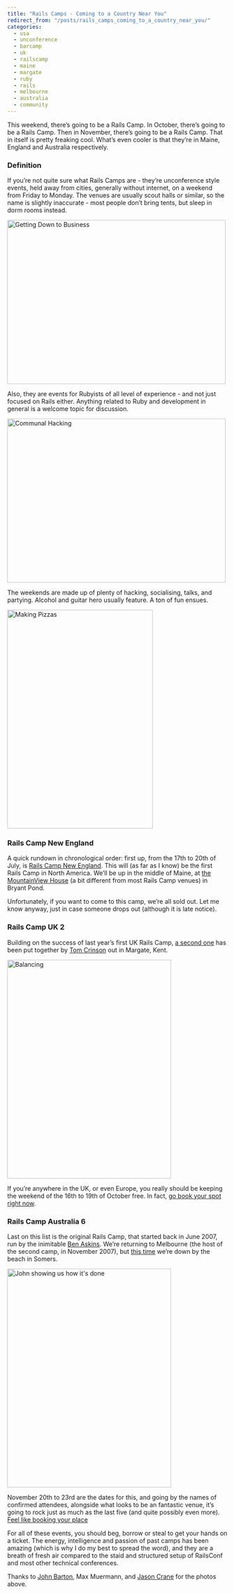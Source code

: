 ```yaml
---
title: "Rails Camps - Coming to a Country Near You"
redirect_from: "/posts/rails_camps_coming_to_a_country_near_you/"
categories:
  - usa
  - unconference
  - barcamp
  - uk
  - railscamp
  - maine
  - margate
  - ruby
  - rails
  - melbourne
  - australia
  - community
---
```

This weekend, there’s going to be a Rails Camp. In October, there’s
going to be a Rails Camp. Then in November, there’s going to be a Rails
Camp. That in itself is pretty freaking cool. What’s even cooler is that
they’re in Maine, England and Australia respectively.

### Definition

If you’re not quite sure what Rails Camps are - they’re unconference
style events, held away from cities, generally without internet, on a
weekend from Friday to Monday. The venues are usually scout halls or
similar, so the name is slightly inaccurate - most people don’t bring
tents, but sleep in dorm rooms instead.

<a href="http://www.flickr.com/photos/johotravels/2603650680/" title="Getting Down to Business by johotravels, on Flickr"><img src="http://farm4.static.flickr.com/3267/2603650680_c611d3211b.jpg" width="500" height="375" alt="Getting Down to Business" /></a>

Also, they are events for Rubyists of all level of experience - and not
just focused on Rails either. Anything related to Ruby and development
in general is a welcome topic for discussion.

<a href="http://www.flickr.com/photos/freelancing_god/2789346484/" title="Communal Hacking by freelancing god, on Flickr"><img src="http://farm4.static.flickr.com/3264/2789346484_a5fa64bf5e.jpg" width="500" height="375" alt="Communal Hacking" /></a>

The weekends are made up of plenty of hacking, socialising, talks, and
partying. Alcohol and guitar hero usually feature. A ton of fun ensues.

<a href="http://www.flickr.com/photos/muermann/583126424/" title="Making Pizzas by muermann, on Flickr"><img src="http://farm2.static.flickr.com/1229/583126424_f5ddaa479e.jpg" width="333" height="500" alt="Making Pizzas" /></a>

### Rails Camp New England

A quick rundown in chronological order: first up, from the 17th to 20th
of July, is [Rails Camp New
England](http://railscamps.com/#ne_july_2009). This will (as far as I
know) be the first Rails Camp in North America. We’ll be up in the
middle of Maine, at [the MountainView
House](http://www.themainehouses.com/mountain_house/mountain_house.php)
(a bit different from most Rails Camp venues) in Bryant Pond.

Unfortunately, if you want to come to this camp, we’re all sold out. Let
me know anyway, just in case someone drops out (although it is late
notice).

### Rails Camp UK 2

Building on the success of last year’s first UK Rails Camp, [a second
one](http://railscamps.com/#uk_october_2009) has been put together by
[Tom Crinson](http://twitter.com/mrjaba) out in Margate, Kent.

<a href="http://www.flickr.com/photos/freelancing_god/2788505977/" title="Balancing by freelancing god, on Flickr"><img src="http://farm4.static.flickr.com/3216/2788505977_28ac44d72a.jpg" width="375" height="500" alt="Balancing" /></a>

If you’re anywhere in the UK, or even Europe, you really should be
keeping the weekend of the 16th to 19th of October free. In fact, [go
book your spot right
now](http://railscampuk2.eventwax.com/rails-camp-uk-2).

### Rails Camp Australia 6

Last on this list is the original Rails Camp, that started back in June
2007, run by the inimitable [Ben Askins](http://benaskins.github.com/).
We’re returning to Melbourne (the host of the second camp, in November
2007), but [this time](http://railscamps.com/#au_november_2009) we’re
down by the beach in Somers.

<a href="http://www.flickr.com/photos/snapperwolf/571808039/" title="John showing us how it's done by snapperwolf*, on Flickr"><img src="http://farm2.static.flickr.com/1078/571808039_93caaeb95e.jpg" width="375" height="500" alt="John showing us how it's done" /></a>

November 20th to 23rd are the dates for this, and going by the names of
confirmed attendees, alongside what looks to be an fantastic venue, it’s
going to rock just as much as the last five (and quite possibly even
more). [Feel like booking your
place](http://rails-camp.eventwax.com/rails-camp-6/register?)

For all of these events, you should beg, borrow or steal to get your
hands on a ticket. The energy, intelligence and passion of past camps
has been amazing (which is why I do my best to spread the word), and
they are a breath of fresh air compared to the staid and structured
setup of RailsConf and most other technical conferences.

Thanks to [John Barton](http://whoisjohnbarton.com/), Max Muermann, and
[Jason Crane](https://twitter.com/snapperwolf) for the photos above.
